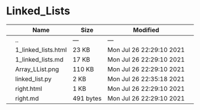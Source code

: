 # Linked_Lists

<table><thead><tr class="header"><th></th><th>Name</th><th>Size</th><th>Modified</th><th></th></tr></thead><tbody><tr class="odd"><td></td><td><span class="goup">..</span></td><td>—</td><td>—</td><td></td></tr><tr class="even"><td></td><td><span class="name">1_linked_lists.html</span></td><td>23 KB</td><td>Mon Jul 26 22:29:10 2021</td><td></td></tr><tr class="odd"><td></td><td><span class="name">1_linked_lists.md</span></td><td>17 KB</td><td>Mon Jul 26 22:29:10 2021</td><td></td></tr><tr class="even"><td></td><td><span class="name">Array_LList.png</span></td><td>110 KB</td><td>Mon Jul 26 22:29:10 2021</td><td></td></tr><tr class="odd"><td></td><td><span class="name">linked_list.py</span></td><td>2 KB</td><td>Mon Jul 26 22:35:18 2021</td><td></td></tr><tr class="even"><td></td><td><span class="name">right.html</span></td><td>1 KB</td><td>Mon Jul 26 22:29:10 2021</td><td></td></tr><tr class="odd"><td></td><td><span class="name">right.md</span></td><td>491 bytes</td><td>Mon Jul 26 22:29:10 2021</td><td></td></tr></tbody></table>
